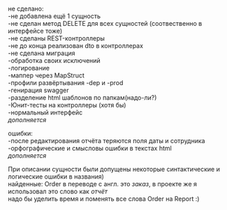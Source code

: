 не сделано:
<br />-не добавлена ещё 1 сущность
<br />-не сделан метод DELETE для всех сущностей (соотвественно в интерфейсе тоже)
<br />-не сделаны REST-контроллеры
<br />-не до конца реализован dto в контроллерах
<br />-не сделана миграция
<br />-обработка своих исключений
<br />-логирование
<br />-маппер через MapStruct
<br />-профили развёртывания -dep и -prod
<br />-генирация swagger
<br />-разделение html шаблонов по папкам(надо-ли?)
<br />-Юнит-тесты на контроллеры (хотя бы)
<br />-нормальный интерфейс
<br />*дополняется*


ошибки:
<br />-после редактирования отчёта теряются поля даты и сотрудника
<br />-орфографические и смысловы ошибки в текстах html
<br />*дополняется*

При описании сущности были допущены некоторые синтактические и логические ошибки в названия)
<br /> найденные: Order в переводе с англ. это *заказ*, в проекте же я использовал это слово как *отчёт*
<br /> надо бы уделить время и поменять все слова Order на Report :)
